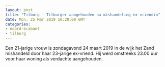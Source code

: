 ```yaml
---
layout: post
title: "Tilburg - Tilburger aangehouden na mishandeling ex-vriendin"
date: Mon, 25 Mar 2019 10:20:00 GMT
categories: 
- noord-brabant 
- tilburg 
---
```


Een 21-jarige vrouw is zondagavond 24 maart 2019 in de wijk het Zand mishandeld door haar 23-jarige ex-vriend. Hij werd omstreeks 23.00 uur voor haar woning als verdachte aangehouden.
